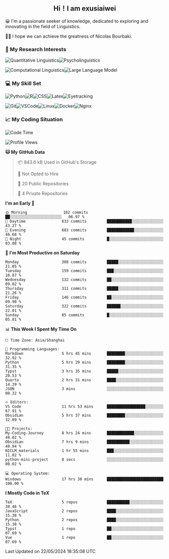  

## <div align="center">Hi！I am exusiaiwei</div>  

😀 I'm a passionate seeker of knowledge, dedicated to exploring and innovating in the field of Linguistics.

🙋‍♂️ I hope we can achieve the greatness of Nicolas Bourbaki.

### 🔬 My Research Interests  

![Quantitative Linguistics](https://img.shields.io/badge/Quantitative%20Linguistics-%230072CC.svg?&style=for-the-badge&logo=appveyor&logoColor=white)![Psycholinguistics](https://img.shields.io/badge/Psycholinguistics-%2301a3a1.svg?&style=for-the-badge&logo=AWS%20Amplify&logoColor=white)

![Computational Linguistics](https://img.shields.io/badge/Computational%20Linguistics-%231877F2.svg?&style=for-the-badge&logo=Markdown&logoColor=white)![Large Language Model](https://img.shields.io/badge/Large%20Language%20Model-%23F76300.svg?&style=for-the-badge&logo=Android&logoColor=white)

### 💻 My Skill Set

![Python](https://img.shields.io/badge/Python-%2314354C.svg?style=for-the-badge&logo=python&logoColor=white&color=2AB3E3)![R](https://img.shields.io/badge/-R-276DC3?style=for-the-badge&logo=r&logoColor=white)![CSS](https://img.shields.io/badge/-CSS-1572B6?style=for-the-badge&logo=css3&logoColor=white)![Latex](https://img.shields.io/badge/-Latex-008080?style=for-the-badge&logo=latex&logoColor=white)![Eyetracking](https://img.shields.io/badge/Eyetracking-%230078D6?style=for-the-badge&logo=SearXNG&logoColor=#3050FF)

![Git](https://img.shields.io/badge/-Git-F05032?style=for-the-badge&logo=git&logoColor=white)![VSCode](https://img.shields.io/badge/-VSCode-007ACC?style=for-the-badge&logo=visual-studio-code&logoColor=white)![Linux](https://img.shields.io/badge/-Linux-FCC624?style=for-the-badge&logo=linux&logoColor=black)![Docker](https://img.shields.io/badge/-Docker-2496ED?style=for-the-badge&logo=docker&logoColor=white)![Nginx](https://img.shields.io/badge/-Nginx-009639?style=for-the-badge&logo=nginx&logoColor=white)

### 📈 My Coding Situation

<!--START_SECTION:waka-->
![Code Time](http://img.shields.io/badge/Code%20Time-154%20hrs%201%20min-blue)

![Profile Views](http://img.shields.io/badge/Profile%20Views-0-blue)

**🐱 My GitHub Data** 

> 📦 843.6 kB Used in GitHub's Storage 
 > 
> 🚫 Not Opted to Hire
 > 
> 📜 20 Public Repositories 
 > 
> 🔑 4 Private Repositories 
 > 
**I'm an Early 🐤** 

```text
🌞 Morning                102 commits         ██░░░░░░░░░░░░░░░░░░░░░░░   06.97 % 
🌆 Daytime                633 commits         ███████████░░░░░░░░░░░░░░   43.27 % 
🌃 Evening                683 commits         ████████████░░░░░░░░░░░░░   46.68 % 
🌙 Night                  45 commits          █░░░░░░░░░░░░░░░░░░░░░░░░   03.08 % 
```
📅 **I'm Most Productive on Saturday** 

```text
Monday                   308 commits         █████░░░░░░░░░░░░░░░░░░░░   21.05 % 
Tuesday                  159 commits         ███░░░░░░░░░░░░░░░░░░░░░░   10.87 % 
Wednesday                132 commits         ██░░░░░░░░░░░░░░░░░░░░░░░   09.02 % 
Thursday                 311 commits         █████░░░░░░░░░░░░░░░░░░░░   21.26 % 
Friday                   146 commits         ██░░░░░░░░░░░░░░░░░░░░░░░   09.98 % 
Saturday                 322 commits         ██████░░░░░░░░░░░░░░░░░░░   22.01 % 
Sunday                   85 commits          █░░░░░░░░░░░░░░░░░░░░░░░░   05.81 % 
```


📊 **This Week I Spent My Time On** 

```text
🕑︎ Time Zone: Asia/Shanghai

💬 Programming Languages: 
Markdown                 5 hrs 45 mins       ████████░░░░░░░░░░░░░░░░░   32.92 % 
Python                   5 hrs 29 mins       ████████░░░░░░░░░░░░░░░░░   31.35 % 
Typst                    3 hrs 35 mins       █████░░░░░░░░░░░░░░░░░░░░   20.53 % 
Quarto                   2 hrs 31 mins       ████░░░░░░░░░░░░░░░░░░░░░   14.39 % 
JSON                     3 mins              ░░░░░░░░░░░░░░░░░░░░░░░░░   00.32 % 

🔥 Editors: 
VS Code                  11 hrs 53 mins      █████████████████░░░░░░░░   67.91 % 
Obsidian                 5 hrs 37 mins       ████████░░░░░░░░░░░░░░░░░   32.09 % 

🐱‍💻 Projects: 
My-Coding-Journey        8 hrs 24 mins       ████████████░░░░░░░░░░░░░   48.02 % 
Obsidian                 7 hrs 9 mins        ██████████░░░░░░░░░░░░░░░   40.94 % 
NICLM_materials          1 hr 55 mins        ███░░░░░░░░░░░░░░░░░░░░░░   11.02 % 
python-mini-project      0 secs              ░░░░░░░░░░░░░░░░░░░░░░░░░   00.02 % 

💻 Operating System: 
Windows                  17 hrs 30 mins      █████████████████████████   100.00 % 
```

**I Mostly Code in TeX** 

```text
TeX                      5 repos             ██████████░░░░░░░░░░░░░░░   38.46 % 
JavaScript               2 repos             ████░░░░░░░░░░░░░░░░░░░░░   15.38 % 
Python                   2 repos             ████░░░░░░░░░░░░░░░░░░░░░   15.38 % 
Typst                    1 repo              ██░░░░░░░░░░░░░░░░░░░░░░░   07.69 % 
Vue                      1 repo              ██░░░░░░░░░░░░░░░░░░░░░░░   07.69 % 
```




 Last Updated on 22/05/2024 18:35:08 UTC
<!--END_SECTION:waka-->
